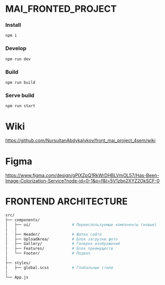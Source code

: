 # MAI_FRONTED_PROJECT

### Install
```
npm i
```
### Develop
```
npm run dev
```
### Build
```
npm run build
```
### Serve build
```
npm run start
```

# Wiki
https://github.com/NursultanAbdykalykov/front_mai_project_4sem/wiki

# Figma
https://www.figma.com/design/gPlXZpQ1RkWrDHBLVmOL57/Has-Been-Image-Colorization-Service?node-id=0-1&p=f&t=5V1zbn2XYZ2OkSCF-0

# FRONTEND ARCHITECTURE
```bash
src/
├── components/
│   ├── ui/                  # Переиспользуемые компоненты (новые)
│   │
│   ├── Header/              # Шапка сайта
│   ├── UploadArea/          # Блок загрузки фото
│   ├── Gallery/             # Галерея изображений  
│   ├── Features/            # Блок преимуществ
│   └── Footer/              # Подвал
│
├── styles/
│   ├── global.scss          # Глобальные стили
│   
└── App.js
```
